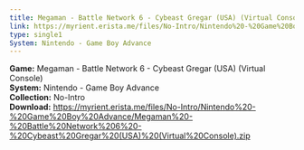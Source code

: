 ```yaml
---
title: Megaman - Battle Network 6 - Cybeast Gregar (USA) (Virtual Console)
link: https://myrient.erista.me/files/No-Intro/Nintendo%20-%20Game%20Boy%20Advance/Megaman%20-%20Battle%20Network%206%20-%20Cybeast%20Gregar%20(USA)%20(Virtual%20Console).zip
type: single1
System: Nintendo - Game Boy Advance
---
```

<b>Game:</b> Megaman - Battle Network 6 - Cybeast Gregar (USA) (Virtual Console)<br>
<b>System:</b> Nintendo - Game Boy Advance<br>
<b>Collection:</b> No-Intro<br>
<b>Download:</b> https://myrient.erista.me/files/No-Intro/Nintendo%20-%20Game%20Boy%20Advance/Megaman%20-%20Battle%20Network%206%20-%20Cybeast%20Gregar%20(USA)%20(Virtual%20Console).zip